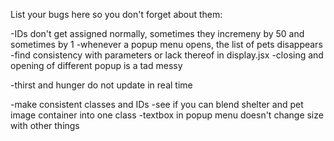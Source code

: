 List your bugs here so you don't forget about them:

-IDs don't get assigned normally, sometimes they incremeny by 50 and sometimes by 1
-whenever a popup menu opens, the list of pets disappears
-find consistency with parameters or lack thereof in display.jsx
-closing and opening of different popup is a tad messy

-thirst and hunger do not update in real time

-make consistent classes and IDs
-see if you can blend shelter and pet image container into one class
-textbox in popup menu doesn't change size with other things